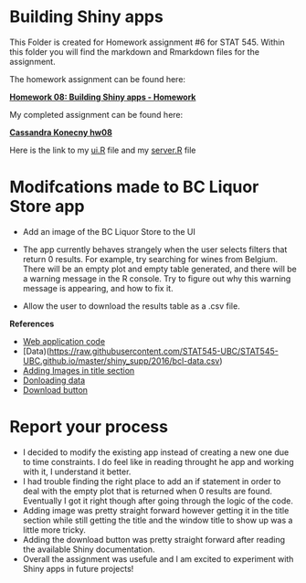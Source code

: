 # Building Shiny apps

This Folder is created for Homework assignment #6 for STAT 545. Within this folder you will find the markdown and Rmarkdown files for the assignment. 

The homework assignment can be found here:

[**Homework 08: Building Shiny apps - Homework**](http://stat545.com/hw08_shiny.html)

My completed assignment can be found here: 

[**Cassandra Konecny hw08**](https://konecny.shinyapps.io/BC_Liq_App/)

Here is the link to my [ui.R](https://github.com/CassKon/STAT545-hw-konecny-cassandra/blob/517e56dde77a49e46685686919408b275beff9e8/hw-8/BC_Liq_App/ui.R) file and my [server.R](https://github.com/CassKon/STAT545-hw-konecny-cassandra/blob/d8d069e5e3fe552a228697214356891485532791/hw-8/BC_Liq_App/server.R) file


# Modifcations made to BC Liquor Store app

* Add an image of the BC Liquor Store to the UI

* The app currently behaves strangely when the user selects filters that return 0 results. For example, try searching for wines from Belgium. There will be an empty plot and empty table generated, and there will be a warning message in the R console. Try to figure out why this warning message is appearing, and how to fix it.

* Allow the user to download the results table as a .csv file.

**References**

* [Web application code](http://stat545.com/shiny01_activity.html#final-shiny-app-code)
* [Data)(https://raw.githubusercontent.com/STAT545-UBC/STAT545-UBC.github.io/master/shiny_supp/2016/bcl-data.csv)
* [Adding Images in title section](https://stackoverflow.com/questions/36182535/how-to-place-an-image-in-an-r-shiny-title)
* [Donloading data](https://shiny.rstudio.com/reference/shiny/0.14/downloadHandler.html)
* [Download button](https://shiny.rstudio.com/reference/shiny/1.0.5/downloadButton.html)


# Report your process

* I decided to modify the existing app instead of creating a new one due to time constraints. I do feel like in reading throught he app and working with it, I understand it better.
* I had trouble finding the right place to add an if statement in order to deal with the empty plot that is returned when 0 results are found. Eventually I got it right though after going through the logic of the code.
* Adding image was pretty straight forward however getting it in the title section while still getting the title and the window title to show up was a little more tricky.
* Adding the download button was pretty straight forward after reading the available Shiny documentation.
* Overall the assignment was usefule and I am excited to experiment with Shiny apps in future projects!
